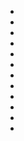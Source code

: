 

* [](035-INT.Hallway.md)
* [](052-INT.Hallway.md)
* [](054-INT.Hallway--056--.md)
* [](056-INT.Hallway.md)
* [](061-INT.Hallway.md)
* [](077-INT.Hallway.md)
* [](079-INT.Hallway.md)
* [](098-INT.Hallway.md)
* [](100-INT.Hallway.md)
* [](103-INT.Hallway.md)
* [](105-INT.NicksRoom-Hallway.md)
* [](124-INT.Hallway.md)
